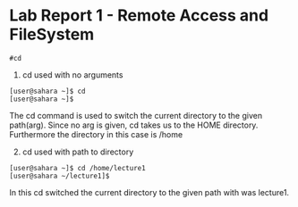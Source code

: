 # Lab Report 1 - Remote Access and FileSystem 

`#cd`
1. cd used with no arguments
```
[user@sahara ~]$ cd
[user@sahara ~]$ 
```
The cd command is used to switch the current directory to the given path(arg). Since no arg is given, cd takes us to the HOME directory. Furthermore the directory in this case is /home

2. cd used with path to directory
```
[user@sahara ~]$ cd /home/lecture1
[user@sahara ~/lecture1]$
```
In this cd switched the current directory to the given path with was lecture1.

